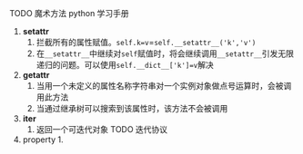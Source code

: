TODO 魔术方法 python 学习手册

1. **setattr**
   1. 拦截所有的属性赋值。`self.k=v`=`self.__setattr__('k','v')`
   2. 在`__setattr__`中继续对`self`赋值时，将会继续调用`__setattr__`引发无限递归的问题。可以使用`self.__dict__['k']=v`解决
2. **getattr**
   1. 当用一个未定义的属性名称字符串对一个实例对象做点号运算时，会被调用此方法
   2. 当通过继承树可以搜索到该属性时，该方法不会被调用
3. **iter**
   1. 返回一个可迭代对象
      TODO 迭代协议
4. property
   1.

